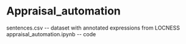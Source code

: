 # Appraisal_automation
sentences.csv -- dataset with annotated expressions from LOCNESS
appraisal_automation.ipynb -- code
